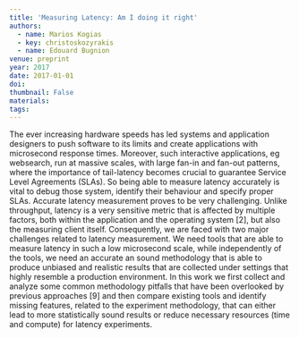```yaml
---
title: 'Measuring Latency: Am I doing it right'
authors:
  - name: Marios Kogias
  - key: christoskozyrakis
  - name: Edouard Bugnion
venue: preprint
year: 2017
date: 2017-01-01
doi: 
thumbnail: False
materials:
tags:
---
```

The ever increasing hardware speeds has led systems and application designers to push software to its limits and create applications with microsecond response times. Moreover, such interactive applications, eg websearch, run at massive scales, with large fan-in and fan-out patterns, where the importance of tail-latency becomes crucial to guarantee Service Level Agreements (SLAs). So being able to measure latency accurately is vital to debug those system, identify their behaviour and specify proper SLAs. Accurate latency measurement proves to be very challenging. Unlike throughput, latency is a very sensitive metric that is affected by multiple factors, both within the application and the operating system [2], but also the measuring client itself. Consequently, we are faced with two major challenges related to latency measurement. We need tools that are able to measure latency in such a low microsecond scale, while independently of the tools, we need an accurate an sound methodology that is able to produce unbiased and realistic results that are collected under settings that highly resemble a production environment. In this work we first collect and analyze some common methodology pitfalls that have been overlooked by previous approaches [9] and then compare existing tools and identify missing features, related to the experiment methodology, that can either lead to more statistically sound results or reduce necessary resources (time and compute) for latency experiments.
